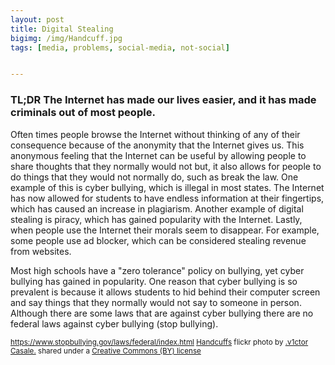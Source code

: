 ```yaml
---
layout: post
title: Digital Stealing
bigimg: /img/Handcuff.jpg
tags: [media, problems, social-media, not-social]


---
```

### TL;DR The Internet has made our lives easier, and it has made criminals out of most people.

Often times people browse the Internet without thinking of any of their consequence because of the anonymity that the Internet gives us. This anonymous feeling that the Internet can be useful by allowing people to share thoughts that they normally would not but, it also allows for people to do things that they would not normally do, such as break the law. One example of this is cyber bullying, which is illegal in most states. The Internet has now allowed for students to have endless information at their fingertips, which has caused an increase in plagiarism. Another example of digital stealing is piracy, which has gained popularity with the Internet. Lastly, when people use the Internet their morals seem to disappear. For example, some people use ad blocker, which can be considered stealing revenue from websites.

Most high schools have a "zero tolerance" policy on bullying, yet cyber bullying has gained in popularity. One reason that cyber bullying is so prevalent is because it allows students to hid behind their computer screen and say things that they normally would not say to someone in person. Although there are some laws that are against cyber bullying there are no federal laws against cyber bullying (stop bullying).   


<small> https://www.stopbullying.gov/laws/federal/index.html </small>
<small> <a title="Handcuffs" href="https://flickr.com/photos/v1ctor/7606416730">Handcuffs</a> flickr photo by <a href="https://flickr.com/people/v1ctor">.v1ctor Casale.</a> shared under a <a href="https://creativecommons.org/licenses/by/2.0/">Creative Commons (BY) license</a> </small>
